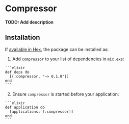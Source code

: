 # Compressor

**TODO: Add description**

## Installation

If [available in Hex](https://hex.pm/docs/publish), the package can be installed as:

  1. Add `compressor` to your list of dependencies in `mix.exs`:

    ```elixir
    def deps do
      [{:compressor, "~> 0.1.0"}]
    end
    ```

  2. Ensure `compressor` is started before your application:

    ```elixir
    def application do
      [applications: [:compressor]]
    end
    ```

